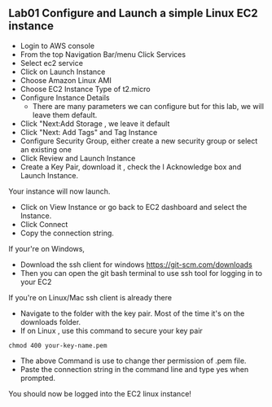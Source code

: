 ## Lab01 Configure and Launch a simple Linux EC2 instance

- Login to AWS console 
- From the top Navigation Bar/menu Click Services 
- Select ec2 service
- Click on Launch Instance
- Choose Amazon Linux AMI
- Choose EC2 Instance Type of t2.micro
- Configure Instance Details
  - There are many parameters  we can configure  but for this lab, we will leave them default. 
- Click "Next:Add Storage , we leave it default
- Click "Next: Add Tags" and Tag Instance
- Configure Security Group, either create a new security group or select an existing one
- Click Review and Launch Instance
- Create a Key Pair, download it  , check the I Acknowledge box and Launch Instance.

Your instance will now launch. 

- Click on View Instance or go back to EC2 dashboard and select the Instance. 
- Click Connect
- Copy the connection string.


If your're on Windows, 
- Download the ssh client for windows https://git-scm.com/downloads 
- Then you can open the git bash terminal to use ssh tool for logging in to your EC2


If you're on Linux/Mac ssh client is already there

- Navigate to the folder with the key pair. Most of the time it's on the downloads folder. 
- If on Linux , use this command to secure your key pair
```console
chmod 400 your-key-name.pem
```
- The above Command is use to change ther permission of .pem file.
- Paste the connection string in the command line and type yes when prompted. 


You should now be logged into the EC2 linux instance!

